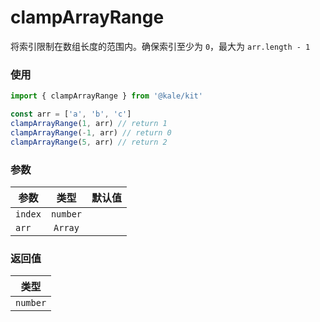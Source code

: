 # clampArrayRange

将索引限制在数组长度的范围内。确保索引至少为 `0`，最大为 `arr.length - 1`

### 使用

```ts
import { clampArrayRange } from '@kale/kit'

const arr = ['a', 'b', 'c']
clampArrayRange(1, arr) // return 1
clampArrayRange(-1, arr) // return 0
clampArrayRange(5, arr) // return 2
```

### 参数

| 参数    |   类型   | 默认值 |
| ------- | :------: | -----: |
| `index` | `number` |        |
| `arr`   | `Array`  |        |

### 返回值

|   类型   |
| :------: |
| `number` |
